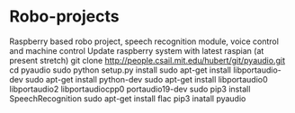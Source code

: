 # Robo-projects
Raspberry based robo project, speech recognition module, voice control and machine control
Update raspberry system with latest raspian (at present stretch)
git clone http://people.csail.mit.edu/hubert/git/pyaudio.git
cd pyaudio
sudo python setup.py install
sudo apt-get install libportaudio-dev
sudo apt-get install python-dev
sudo apt-get install libportaudio0 libportaudio2 libportaudiocpp0 portaudio19-dev
sudo pip3 install SpeechRecognition
sudo apt-get install flac
pip3 inatall pyaudio

